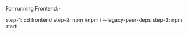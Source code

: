 For running Frontend:-

step-1: cd frontend
step-2: npm i/npm i --legacy-peer-deps
step-3: npm start